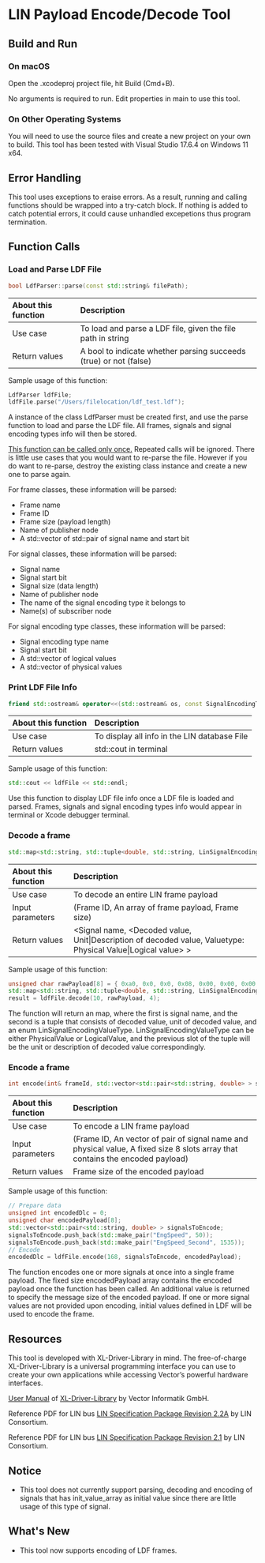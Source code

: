 # LIN Payload Encode/Decode Tool



## Build and Run

### On macOS

Open the .xcodeproj project file, hit Build (Cmd+B).

No arguments is required to run. Edit properties in main to use this tool.

### On Other Operating Systems

You will need to use the source files and create a new project on your own to build. This tool has been tested with Visual Studio 17.6.4 on Windows 11 x64.



## Error Handling

This tool uses exceptions to eraise errors. As a result, running and calling functions should be wrapped into a try-catch block. If nothing is added to catch potential errors, it could cause unhandled excepetions thus program termination.



## Function Calls

### Load and Parse LDF File

```c++
bool LdfParser::parse(const std::string& filePath);
```

| About this function | Description                                                  |
| :------------------ | :----------------------------------------------------------- |
| Use case            | To load and parse a LDF file, given the file path in string  |
| Return values       | A bool to indicate whether parsing succeeds (true) or not (false) |

Sample usage of this function:

```c++
LdfParser ldfFile;
ldfFile.parse("/Users/filelocation/ldf_test.ldf");
```

A instance of the class LdfParser must be created first, and use the parse function to load and parse the LDF file. All frames, signals and signal encoding types info will then be stored. 

<u>This function can be called only once.</u> Repeated calls will be ignored. There is little use cases that you would want to re-parse the file. However if you do want to re-parse, destroy the existing class instance and create a new one to parse again.

For frame classes, these information will be parsed: 
- Frame name
- Frame ID
- Frame size (payload length)
- Name of publisher node
- A std::vector of std::pair of signal name and start bit

For signal classes, these information will be parsed: 
- Signal name
- Signal start bit
- Signal size (data length)
- Name of publisher node
- The name of the signal encoding type it belongs to
- Name(s) of subscriber node

For signal encoding type classes, these information will be parsed: 

- Signal encoding type name
- Signal start bit
- A std::vector of logical values
- A std::vector of physical values



### Print LDF File Info

```c++
friend std::ostream& operator<<(std::ostream& os, const SignalEncodingType& sigEncodingType);
```

| About this function | Description                                  |
| :------------------ | :------------------------------------------- |
| Use case            | To display all info in the LIN database File |
| Return values       | std::cout in terminal                        |

Sample usage of this function:

```c++
std::cout << ldfFile << std::endl;
```

Use this function to display LDF file info once a LDF file is loaded and parsed. Frames, signals and signal encoding types info would appear in terminal or Xcode debugger terminal.



### Decode a frame

```c++
std::map<std::string, std::tuple<double, std::string, LinSignalEncodingValueType> > decode(int& frameId, unsigned char payLoad[MAX_FRAME_LEN], int& dlc);
```

| About this function | Description                                                  |
| :------------------ | :----------------------------------------------------------- |
| Use case            | To decode an entire LIN frame payload                        |
| Input parameters    | (Frame ID, An array of frame payload, Frame size)            |
| Return values       | <Signal name, <Decoded value, Unit\|Description of decoded value, Valuetype: Physical Value\|Logical value> > |

Sample usage of this function:

```c++
unsigned char rawPayload[8] = { 0xa0, 0x0, 0x0, 0x08, 0x00, 0x00, 0x00, 0x00 };
std::map<std::string, std::tuple<double, std::string, LinSignalEncodingValueType> > result;
result = ldfFile.decode(10, rawPayload, 4);
```

The function will return an map, where the first is signal name, and the second is a tuple that consists of decoded value, unit of decoded value, and an enum LinSignalEncodingValueType. LinSignalEncodingValueType can be either PhysicalValue or LogicalValue, and the previous slot of the tuple will be the unit or description of decoded value correspondingly. 



### Encode a frame

```c++
int encode(int& frameId, std::vector<std::pair<std::string, double> > signalsToEncode, unsigned char encodedPayload[MAX_FRAME_LEN]);
```

| About this function | Description                                                  |
| :------------------ | :----------------------------------------------------------- |
| Use case            | To encode a LIN frame payload                                |
| Input parameters    | (Frame ID, An vector of pair of signal name and physical value, A fixed size 8 slots array that contains the encoded payload) |
| Return values       | Frame size of the encoded payload                            |

Sample usage of this function:

```c++
// Prepare data
unsigned int encodedDlc = 0;
unsigned char encodedPayload[8];
std::vector<std::pair<std::string, double> > signalsToEncode;
signalsToEncode.push_back(std::make_pair("EngSpeed", 50));
signalsToEncode.push_back(std::make_pair("EngSpeed_Second", 1535));
// Encode
encodedDlc = ldfFile.encode(168, signalsToEncode, encodedPayload);
```

The function encodes one or more signals at once into a single frame payload. The fixed size encodedPayload array contains the encoded payload once the function has been called. An additional value is returned to specify the message size of the encoded payload. If one or more signal values are not provided upon encoding, initial values defined in LDF will be used to encode the frame.



## Resources

This tool is developed with XL-Driver-Library in mind. The free-of-charge XL-Driver-Library is a universal programming interface you can use to create your own applications while accessing Vector’s powerful hardware interfaces. 

[User Manual](https://cdn.vector.com/cms/content/products/XL_Driver_Library/Docs/XL_Driver_Library_Manual_EN.pdf) of [XL-Driver-Library](https://www.vector.com/int/en/products/products-a-z/libraries-drivers/xl-driver-library/#) by Vector Informatik GmbH.

Reference PDF for LIN bus [LIN Specification Package Revision 2.2A](https://cdn.vector.com/cms/content/know-how/lin/LIN-Spec_2.2_Rev_A.PDF) by LIN Consortium.

Reference PDF for LIN bus [LIN Specification Package Revision 2.1](https://lin-cia.org/fileadmin/microsites/lin-cia.org/resources/documents/LIN-Spec_Pac2_1.pdf) by LIN Consortium.



## Notice

- This tool does not currently support parsing, decoding and encoding of signals that has init_value_array as initial value since there are little usage of this type of signal.



## What's New

- This tool now supports encoding of LDF frames.
